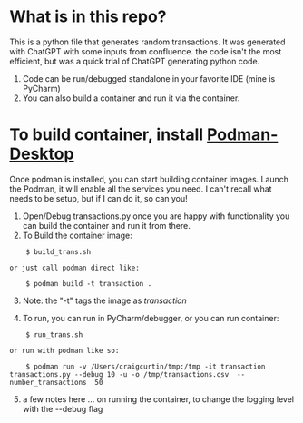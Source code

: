 
# What is in this repo?
This is a python file that generates random transactions. It was generated with ChatGPT with some inputs from confluence. the code isn't the most efficient, but was a quick trial of ChatGPT generating python code.

1. Code can be run/debugged standalone in your favorite IDE (mine is PyCharm)
2. You can also build a container and run it via the container.

# To build container, install [Podman-Desktop](https://podman-desktop.io/docs/installation)
Once podman is installed, you can start building container images. Launch the Podman, it will enable all the services you need. I can't recall what needs to be setup, but if I can do it, so can you!

1. Open/Debug transactions.py once you are happy with functionality you can build the container and run it from there.
2. To Build the container image:
```
    $ build_trans.sh
```
    or just call podman direct like:
``` 
    $ podman build -t transaction .
```

3. Note: the "-t" tags the image as _transaction_ 

4. To run, you can run in PyCharm/debugger, or you can run container:
```
    $ run_trans.sh
```
    or run with podman like so:
```
    $ podman run -v /Users/craigcurtin/tmp:/tmp -it transaction transactions.py --debug 10 -u -o /tmp/transactions.csv  --number_transactions  50
```
5. a few notes here ... on running the container, to change the logging level with the --debug flag